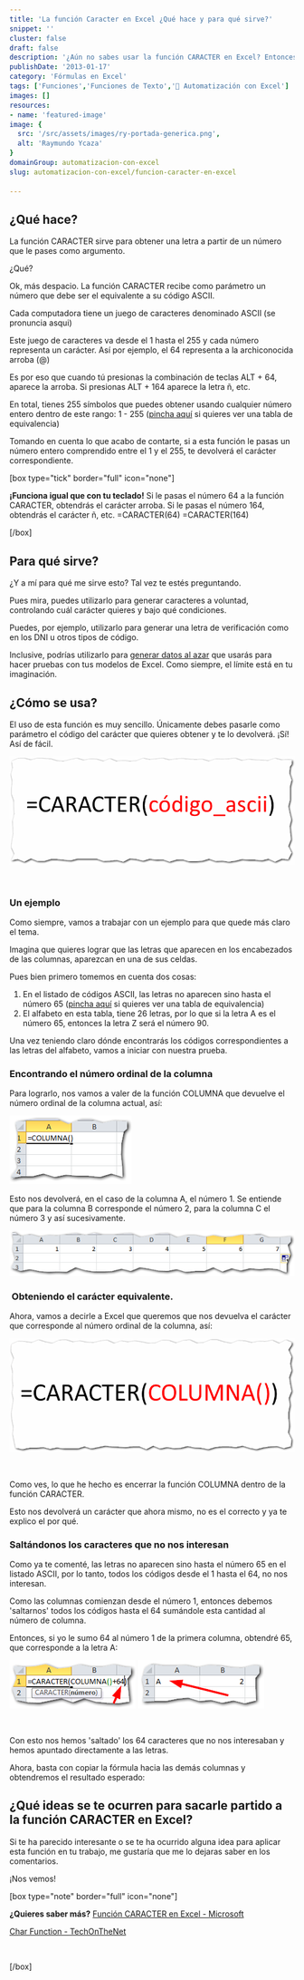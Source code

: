 ```yaml
---
title: 'La función Caracter en Excel ¿Qué hace y para qué sirve?'
snippet: ''
cluster: false
draft: false 
description: '¿Aún no sabes usar la función CARACTER en Excel? Entonces aprende a usarla en 5 minutos.'
publishDate: '2013-01-17'
category: 'Fórmulas en Excel'
tags: ['Funciones','Funciones de Texto','🤖 Automatización con Excel']
images: []
resources: 
- name: 'featured-image'
image: {
  src: '/src/assets/images/ry-portada-generica.png',
  alt: 'Raymundo Ycaza'
}
domainGroup: automatizacion-con-excel
slug: automatizacion-con-excel/funcion-caracter-en-excel

---
```


## ¿Qué hace?

La función CARACTER sirve para obtener una letra a partir de un número que le pases como argumento.

¿Qué?

Ok, más despacio. La función CARACTER recibe como parámetro un número que debe ser el equivalente a su código ASCII.

Cada computadora tiene un juego de caracteres denominado ASCII (se pronuncia asqui)

Este juego de caracteres va desde el 1 hasta el 255 y cada número representa un carácter. Así por ejemplo, el 64 representa a la archiconocida arroba (@)

Es por eso que cuando tú presionas la combinación de teclas ALT + 64, aparece la arroba. Si presionas ALT + 164 aparece la letra ñ, etc.

En total, tienes 255 símbolos que puedes obtener usando cualquier número entero dentro de este rango: 1 - 255 ([pincha aquí](http://ascii.cl/es/) si quieres ver una tabla de equivalencia)

Tomando en cuenta lo que acabo de contarte, si a esta función le pasas un número entero comprendido entre el 1 y el 255, te devolverá el carácter correspondiente.

\[box type="tick" border="full" icon="none"\]

**¡Funciona igual que con tu teclado!** Si le pasas el número 64 a la función CARACTER, obtendrás el carácter arroba. Si le pasas el número 164, obtendrás el carácter ñ, etc. =CARACTER(64) =CARACTER(164)

\[/box\]

## Para qué sirve?

¿Y a mí para qué me sirve esto? Tal vez te estés preguntando.

Pues mira, puedes utilizarlo para generar caracteres a voluntad, controlando cuál carácter quieres y bajo qué condiciones.

Puedes, por ejemplo, utilizarlo para generar una letra de verificación como en los DNI u otros tipos de código.

Inclusive, podrías utilizarlo para [generar datos al azar](http://raymundoycaza.com/articulos/excel-consejo/generar-datos-de-prueba-en-excel) que usarás para hacer pruebas con tus modelos de Excel. Como siempre, el límite está en tu imaginación.

## ¿Cómo se usa?

El uso de esta función es muy sencillo. Únicamente debes pasarle como parámetro el código del carácter que quieres obtener y te lo devolverá. ¡Sí! Así de fácil.

[![La función Caracter en Excel](/src/assets/images/2023/la-funcion-caracter-en-excell-0001041.png)](http://raymundoycaza.com/wp-content/uploads/la-funcion-caracter-en-excell-0001041.png)

 

### Un ejemplo

Como siempre, vamos a trabajar con un ejemplo para que quede más claro el tema.

Imagina que quieres lograr que las letras que aparecen en los encabezados de las columnas, aparezcan en una de sus celdas.

Pues bien primero tomemos en cuenta dos cosas:

1. En el listado de códigos ASCII, las letras no aparecen sino hasta el número 65 ([pincha aquí](http://ascii.cl/es/) si quieres ver una tabla de equivalencia)
2. El alfabeto en esta tabla, tiene 26 letras, por lo que si la letra A es el número 65, entonces la letra Z será el número 90.

Una vez teniendo claro dónde encontrarás los códigos correspondientes a las letras del alfabeto, vamos a iniciar con nuestra prueba.

### Encontrando el número ordinal de la columna

Para lograrlo, nos vamos a valer de la función COLUMNA que devuelve el número ordinal de la columna actual, así:

[![La función Caracter en Excel](/src/assets/images/2023/la-funcion-caracter-en-excell-0001051.png)](http://raymundoycaza.com/wp-content/uploads/la-funcion-caracter-en-excell-0001051.png)

Esto nos devolverá, en el caso de la columna A, el número 1. Se entiende que para la columna B corresponde el número 2, para la columna C el número 3 y así sucesivamente.

[![La función Caracter en Excel](/src/assets/images/2023/la-funcion-caracter-en-excell-0001061.png)](http://raymundoycaza.com/wp-content/uploads/la-funcion-caracter-en-excell-0001061.png)

###  Obteniendo el carácter equivalente.

Ahora, vamos a decirle a Excel que queremos que nos devuelva el carácter que corresponde al número ordinal de la columna, así:

[![La función Caracter en Excel](/src/assets/images/2023/la-funcion-caracter-en-excell-0001071.png)](http://raymundoycaza.com/wp-content/uploads/la-funcion-caracter-en-excell-0001071.png)

 

Como ves, lo que he hecho es encerrar la función COLUMNA dentro de la función CARACTER.

Esto nos devolverá un carácter que ahora mismo, no es el correcto y ya te explico el por qué.

### Saltándonos los caracteres que no nos interesan

Como ya te comenté, las letras no aparecen sino hasta el número 65 en el listado ASCII, por lo tanto, todos los códigos desde el 1 hasta el 64, no nos interesan.

Como las columnas comienzan desde el número 1, entonces debemos 'saltarnos' todos los códigos hasta el 64 sumándole esta cantidad al número de columna.

Entonces, si yo le sumo 64 al número 1 de la primera columna, obtendré 65, que corresponde a la letra A:

[![La función Caracter en Excel](/src/assets/images/2023/la-funcion-caracter-en-excell-0001081.png)](http://raymundoycaza.com/wp-content/uploads/la-funcion-caracter-en-excell-0001081.png) [![La función Caracter en Excel](/src/assets/images/2023/la-funcion-caracter-en-excell-0001091.png)](http://raymundoycaza.com/wp-content/uploads/la-funcion-caracter-en-excell-0001091.png)

 

Con esto nos hemos 'saltado' los 64 caracteres que no nos interesaban y hemos apuntado directamente a las letras.

Ahora, basta con copiar la fórmula hacia las demás columnas y obtendremos el resultado esperado:

## ¿Qué ideas se te ocurren para sacarle partido a la función CARACTER en Excel?

Si te ha parecido interesante o se te ha ocurrido alguna idea para aplicar esta función en tu trabajo, me gustaría que me lo dejaras saber en los comentarios.

¡Nos vemos!

\[box type="note" border="full" icon="none"\]

**¿Quieres saber más?** [Función CARACTER en Excel - Microsoft](http://office.microsoft.com/es-es/excel-help/funcion-caracter-HP010062559.aspx)

[Char Function - TechOnTheNet](http://www.techonthenet.com/excel/formulas/char.php)

 

\[/box\]
